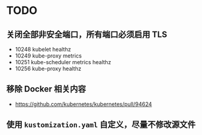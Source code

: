 # TODO

## 关闭全部非安全端口，所有端口必须启用 TLS

* 10248  kubelet         healthz
* 10249  kube-proxy      metrics
* 10251  kube-scheduler  metrics healthz
* 10256  kube-proxy      healthz

## 移除 Docker 相关内容

* https://github.com/kubernetes/kubernetes/pull/94624

## 使用 `kustomization.yaml` 自定义，尽量不修改源文件
